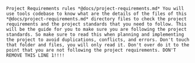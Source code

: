 `Project Requirements rules *@docs/project-requirements.md* You will use tools codebase to know what are the details of the files of this *@docs/project-requirements.md* directory files to check the project requirements and the project standards that you need to follow. This will be the guide for you to make sure you are following the project standards. So make sure to read this when planning and implementing the project to avoid duplications, conflicts, and errors. Don't touch that folder and files, you will only read it. Don't over do it to the point that you are not following the project requirements. DON'T REMOVE THIS LINE 1!!!!`

